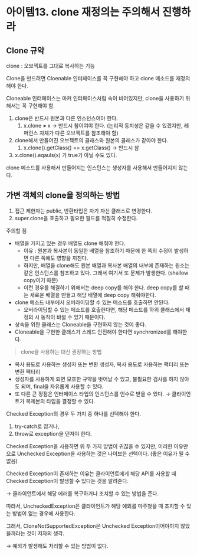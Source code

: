 # 아이템13. clone 재정의는 주의해서 진행하라

## Clone 규약

clone : 오브젝트를 그대로 복사하는 기능

Clone을 만드려면 Cloenable 인터페이스를 꼭 구현해야 하고 clone 메소드를 재정의해야 한다.

Cloneable 인터페이스는 마커 인터페이스처럼 속이 비어있지만, clone을 사용하기 위해서는 꼭 구현해야 함.

1. clone은 반드시 원본과 다른 인스턴스여야 한다.
   1. x.clone ≠ x → 반드시 참이여야 한다. (논리적 동치성은 같을 수 있겠지만, 레퍼런스 자체가 다른 오브젝트를 참조해야 함)
2. clone해서 만들어진 오브젝트의 클래스와 원본의 클래스가 같아야 한다.
   1. x.clone().getClass() == x.getClass() → 반드시 참
3. x.clone().eqauls(x) 가 true가 아닐 수도 있다.

clone 메소드를 사용해서 만들어지는 인스턴스는 생성자를 사용해서 만들어지지 않는다.

## 가변 객체의 clone을 정의하는 방법

1. 접근 제한자는 public, 반환타입은 자기 자신 클래스로 변경한다.
2. super.clone을 호출하고 필요한 필드를 적절히 수정한다.

주의할 점

- 배열을 가지고 있는 경우 배열도 clone 해줘야 한다.
  - 이유 : 원본과 복사본이 동일한 배열을 참조하기 때문에 한 쪽의 수정이 발생하면 다른 쪽에도 영향을 끼친다.
  - 하지만, 배열을 clone해도 원본 배열과 복사본 배열의 내부에 존재하는 원소는 같은 인스턴스를 참조하고 있다. 그래서 여기서 또 문제가 발생한다. (shallow copy이기 때문)
  - 이런 경우를 해결하기 위해서는 deep copy를 해야 한다.
    deep copy를 할 때는 새로운 배열을 만들고 해당 배열에 deep copy 해줘야한다.
- clone 메소드 내부에서 오버라이딩할 수 있는 메소드를 호출하면 안된다.
  - 오버라이딩할 수 있는 메소드를 호출한다면, 해당 메소드를 하위 클래스에서 재정의 시 동작이 바뀔 수 있기 때문이다.
- 상속을 위한 클래스는 Cloneable을 구현하지 않는 것이 좋다.
- Cloneable을 구현한 클래스가 스레드 안전해야 한다면 synchronized를 해야한다.

> clone을 사용하는 대신 권장하는 방법

- 복사 용도로 사용하는 생성자 또는 변환 생성자, 복사 용도로 사용하는 팩터리 또는 변환 팩터리
- 생성자를 사용하게 되면 모호한 규약을 벗어날 수 있고, 불필요한 검사를 하지 않아도 되며, final을 자유롭게 사용할 수 있다.
- 또 다른 큰 장점은 인터페이스 타입의 인스턴스를 인수로 받을 수 있다. → 클라이언트가 복제본의 타입을 결정할 수 있다.

Checked Exception의 경우 두 가지 중 하나를 선택해야 한다.

1. try-catch로 잡거나,
2. throw로 exception을 던져야 한다.

Checked Exception을 사용하면 위 두 가지 방법이 귀찮을 수 있지만, 이러한 이유만으로 Unchecked Exception을 사용하는 것은 나이브한 선택이다. (좋은 이유가 될 수 없음)

Checked Exception이 존재하는 이유는 클라이언트에게 해당 API를 사용할 때 Checked Exception이 발생할 수 있다는 것을 알려준다.

→ 클라이언트에서 해당 에러를 복구하거나 조치할 수 있는 방법을 준다.

따라서, UncheckedException은 클라이언트가 해당 예외를 마주쳤을 때 조치할 수 있는 방법이 없는 경우에 사용한다.

그래서, CloneNotSupportedException은 Unchecked Exception이어야하지 않았을까라는 것이 저자의 생각.

→ 예외가 발생해도 처리할 수 있는 방법이 없다.
